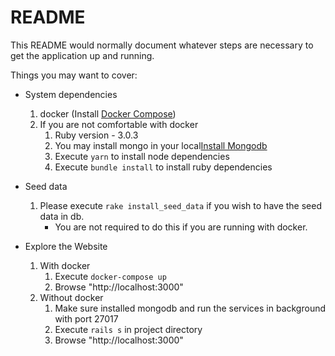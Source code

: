 # README

This README would normally document whatever steps are necessary to get the
application up and running.

Things you may want to cover:

* System dependencies
    1. docker (Install [Docker Compose](https://docs.docker.com/compose/install/))
    2. If you are not comfortable with docker
        1. Ruby version - 3.0.3
        1. You may install mongo in your local[Install Mongodb](https://www.mongodb.com/docs/v4.2/installation/)
        2. Execute `yarn` to install node dependencies
        3. Execute `bundle install` to install ruby dependencies

* Seed data
    1. Please execute `rake install_seed_data` if you wish to have the seed data in db.
        - You are not required to do this if you are running with docker.

* Explore the Website
    1. With docker
        1. Execute `docker-compose up`
        2. Browse "http://localhost:3000"
    2. Without docker
        1. Make sure installed mongodb and run the services in background with port 27017
        2. Execute `rails s` in project directory 
        3. Browse "http://localhost:3000"
